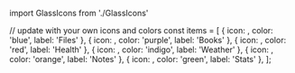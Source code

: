 import GlassIcons from './GlassIcons'

// update with your own icons and colors
const items = [
  { icon: <FiFileText />, color: 'blue', label: 'Files' },
  { icon: <FiBook />, color: 'purple', label: 'Books' },
  { icon: <FiHeart />, color: 'red', label: 'Health' },
  { icon: <FiCloud />, color: 'indigo', label: 'Weather' },
  { icon: <FiEdit />, color: 'orange', label: 'Notes' },
  { icon: <FiBarChart2 />, color: 'green', label: 'Stats' },
];

<div style={{ height: '600px', position: 'relative' }}>
  <GlassIcons items={items} className="custom-class"/>
</div>